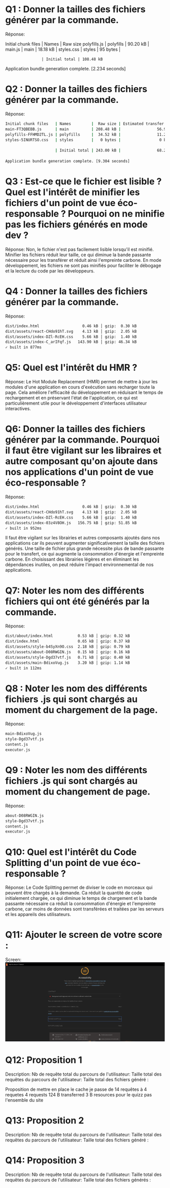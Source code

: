 # Q1 : Donner la tailles des fichiers générer par la commande.
Réponse:

Initial chunk files | Names         |  Raw size
polyfills.js        | polyfills     |  90.20 kB | 
main.js             | main          |  18.18 kB | 
styles.css          | styles        |  95 bytes | 

                    | Initial total | 108.48 kB

Application bundle generation complete. [2.234 seconds]

# Q2 : Donner la tailles des fichiers générer par la commande.
Réponse:
```bash
Initial chunk files   | Names         |  Raw size | Estimated transfer size
main-FT3QBEBB.js      | main          | 208.48 kB |                56.93 kB
polyfills-FFHMD2TL.js | polyfills     |  34.52 kB |                11.28 kB
styles-5INURTSO.css   | styles        |   0 bytes |                 0 bytes

                      | Initial total | 243.00 kB |                68.21 kB

Application bundle generation complete. [9.304 seconds]
```
# Q3 : Est-ce que le fichier est lisible ? Quel est l'intérêt de minifier les fichiers d'un point de vue éco-responsable ? Pourquoi on ne minifie pas les fichiers générés en mode dev ?
Réponse:
Non, le fichier n'est pas facilement lisible lorsqu'il est minifié. Minifier les fichiers réduit leur taille, ce qui diminue la bande passante nécessaire pour les transférer et réduit ainsi l'empreinte carbone. En mode développement, les fichiers ne sont pas minifiés pour faciliter le débogage et la lecture du code par les développeurs.

# Q4 : Donner la tailles des fichiers générer par la commande.
Réponse:
```bash
dist/index.html                   0.46 kB │ gzip:  0.30 kB
dist/assets/react-CHdo91hT.svg    4.13 kB │ gzip:  2.05 kB
dist/assets/index-DZl-RcEH.css    5.66 kB │ gzip:  1.40 kB
dist/assets/index-C_arIFqf.js   143.90 kB │ gzip: 46.34 kB
✓ built in 877ms
```
# Q5: Quel est l'intérêt du HMR ?
Réponse:
Le Hot Module Replacement (HMR) permet de mettre à jour les modules d'une application en cours d'exécution sans recharger toute la page. Cela améliore l'efficacité du développement en réduisant le temps de rechargement et en préservant l'état de l'application, ce qui est particulièrement utile pour le développement d'interfaces utilisateur interactives.

# Q6: Donner la tailles des fichiers générer par la commande. Pourquoi il faut être vigilant sur les libraires et autre composant qu'on ajoute dans nos applications d'un point de vue éco-responsable ?
Réponse:
```bash
dist/index.html                   0.46 kB │ gzip:  0.30 kB
dist/assets/react-CHdo91hT.svg    4.13 kB │ gzip:  2.05 kB
dist/assets/index-DZl-RcEH.css    5.66 kB │ gzip:  1.40 kB
dist/assets/index-03z4V8OH.js   156.75 kB │ gzip: 51.85 kB
✓ built in 952ms
```
Il faut être vigilant sur les librairies et autres composants ajoutés dans nos applications car ils peuvent augmenter significativement la taille des fichiers générés. Une taille de fichier plus grande nécessite plus de bande passante pour le transfert, ce qui augmente la consommation d'énergie et l'empreinte carbone. En choisissant des librairies légères et en éliminant les dépendances inutiles, on peut réduire l'impact environnemental de nos applications.


# Q7: Noter les nom des différents fichiers qui ont été générés par la commande.
Réponse:
```bash
dist/about/index.html           0.53 kB │ gzip: 0.32 kB
dist/index.html                 0.65 kB │ gzip: 0.37 kB
dist/assets/style-b4SyXn9O.css  2.18 kB │ gzip: 0.79 kB
dist/assets/about-D08RWGIN.js   0.15 kB │ gzip: 0.16 kB
dist/assets/style-Dgd37vtf.js   0.71 kB │ gzip: 0.40 kB
dist/assets/main-BdixoVug.js    3.20 kB │ gzip: 1.14 kB
✓ built in 112ms
```

# Q8 : Noter les nom des différents fichiers .js qui sont chargés au moment du chargement de la page.
Réponse:
```bash
main-BdixoVug.js
style-Dgd37vtf.js
content.js
executor.js
```
# Q9 : Noter les nom des différents fichiers .js qui sont chargés au moment du changement de page.
Réponse:
```bash
about-D08RWGIN.js
style-Dgd37vtf.js
content.js
executor.js
```
# Q10: Quel est l'intérêt du Code Splitting d'un point de vue éco-responsable ?
Réponse:
Le Code Splitting permet de diviser le code en morceaux qui peuvent être chargés à la demande. Ca réduit la quantité de code initialement chargée, ce qui diminue le temps de chargement et la bande passante nécessaire ca réduit la consommation d'énergie et l'empreinte carbone, car moins de données sont transférées et traitées par les serveurs et les appareils des utilisateurs.



# Q11: Ajouter le screen de votre score :
Screen:
![alt text]({AA7CD506-2469-4BBD-9F67-DA86C019EFB6}.png)

# Q12:  Proposition 1
Description:
Nb de requête total du parcours de l'utilisateur:
Taille total des requêtes du parcours de l'utilisateur:
Taille total des fichiers généré :

Proposition de mettre en place le cache je passe de 14 requêtes à 4 requetes 4 requests
124 B transferred
3 B resources
pour le quizz pas l'ensemble du site

# Q13:  Proposition 2
Description:
Nb de requête total du parcours de l'utilisateur:
Taille total des requêtes du parcours de l'utilisateur:
Taille total des fichiers généré :

# Q14:  Proposition 3
Description:
Nb de requête total du parcours de l'utilisateur:
Taille total des requêtes du parcours de l'utilisateur:
Taille total des fichiers générés :